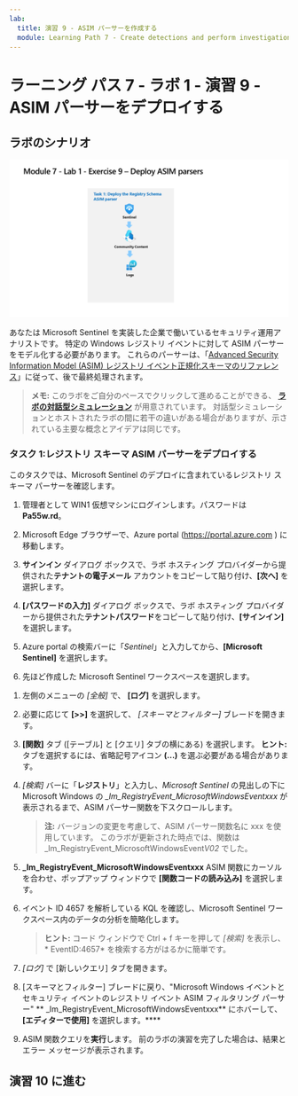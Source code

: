 ```yaml
---
lab:
  title: 演習 9 - ASIM パーサーを作成する
  module: Learning Path 7 - Create detections and perform investigations using Microsoft Sentinel
---
```


# ラーニング パス 7 - ラボ 1 - 演習 9 - ASIM パーサーをデプロイする

## ラボのシナリオ

![ラボの概要。](../Media/SC-200-Lab_Diagrams_Mod7_L1_Ex9.png)

あなたは Microsoft Sentinel を実装した企業で働いているセキュリティ運用アナリストです。 特定の Windows レジストリ イベントに対して ASIM パーサーをモデル化する必要があります。 これらのパーサーは、「[Advanced Security Information Model (ASIM) レジストリ イベント正規化スキーマのリファレンス](https://docs.microsoft.com/en-us/azure/sentinel/registry-event-normalization-schema)」に従って、後で最終処理されます。

>**メモ:** このラボをご自分のペースでクリックして進めることができる、 **[ラボの対話型シミュレーション](https://mslabs.cloudguides.com/guides/SC-200%20Lab%20Simulation%20-%20Create%20Advanced%20Security%20Information%20Model%20Parsers)** が用意されています。 対話型シミュレーションとホストされたラボの間に若干の違いがある場合がありますが、示されている主要な概念とアイデアは同じです。 

### タスク 1:レジストリ スキーマ ASIM パーサーをデプロイする

このタスクでは、Microsoft Sentinel のデプロイに含まれているレジストリ スキーマ パーサーを確認します。

1. 管理者として WIN1 仮想マシンにログインします。パスワードは**Pa55w.rd**。  

1. Microsoft Edge ブラウザーで、Azure portal (https://portal.azure.com ) に移動します。

1. **サインイン** ダイアログ ボックスで、ラボ ホスティング プロバイダーから提供された**テナントの電子メール** アカウントをコピーして貼り付け、**[次へ]** を選択します。

1. **[パスワードの入力]** ダイアログ ボックスで、ラボ ホスティング プロバイダーから提供された**テナントパスワード**をコピーして貼り付け、**[サインイン]** を選択します。

1. Azure portal の検索バーに「*Sentinel*」と入力してから、**[Microsoft Sentinel]** を選択します。

1. 先ほど作成した Microsoft Sentinel ワークスペースを選択します。

<!--- 1. In the Edge browser, open a new tab (Ctrl+T) and navigate to the Microsoft Sentinel GitHub ASIM page <https://github.com/Azure/Azure-Sentinel/tree/master/ASIM>.

 1. On the right pane, select the **Onboard community content** link. This will open a new tab in the Edge Browser for Microsoft Sentinel GitHub content. **Hint:** You might need to scroll right to see the link. Alternatively, follow this link instead: [Microsoft Sentinel on GitHub](https://github.com/Azure/Azure-Sentinel).

    >**Note:** In the **ASIM** folder you can deploy templates that contain all ASIM parsers, but we will only focus on the Registry Schema.

1. Scroll down and next to **Registry Event**, select the **Deploy to Azure** button.

1. For *Resource Group*, select **RG-Defender** where your Sentinel workspace resides.

1. For *Workspace*, type your Sentinel workspace name, like *uniquenameDefender*.

1. Leave the other default values and select **Review + create**.

1. Select **Create** to deploy the template. Notice the Names of the different resources. 

1. After the deployment completes return to the *Microsoft Sentinel* tab. --->

1. 左側のメニューの *[全般]* で、 **[ログ]** を選択します。

1. 必要に応じて **[>>]** を選択して、 *[スキーマとフィルター]* ブレードを開きます。

1. **[関数]** タブ ([テーブル] と [クエリ] タブの横にある) を選択します。 **ヒント:** タブを選択するには、省略記号アイコン **(...)** を選ぶ必要がある場合があります。

1. *[検索]* バーに「**レジストリ**」と入力し、*Microsoft Sentinel* の見出しの下に Microsoft Windows の *_Im_RegistryEvent_MicrosoftWindowsEventxxx* が表示されるまで、ASIM パーサー関数を下スクロールします。

    >**注:**  バージョンの変更を考慮して、ASIM パーサー関数名に xxx を使用しています。 このラボが更新された時点では、関数は _Im_RegistryEvent_MicrosoftWindowsEvent*V02* でした。

1. **_Im_RegistryEvent_MicrosoftWindowsEventxxx** ASIM 関数にカーソルを合わせ、ポップアップ ウィンドウで **[関数コードの読み込み]** を選択します。

1. イベント ID 4657 を解析している KQL を確認し、Microsoft Sentinel ワークスペース内のデータの分析を簡略化します。

    >**ヒント:** コード ウィンドウで Ctrl + f キーを押して *[検索]* を表示し、* EventID:4657* を検索する方がはるかに簡単です。

1. *[ログ]* で [新しいクエリ] タブを開きます。

1. [スキーマとフィルター] ブレードに戻り、"Microsoft Windows イベントとセキュリティ イベントのレジストリ イベント ASIM フィルタリング パーサー" ** _Im_RegistryEvent_MicrosoftWindowsEventxxx** にホバーして、**[エディターで使用]** を選択します。****

1. ASIM 関数クエリを**実行**します。 前のラボの演習を完了した場合は、結果とエラー メッセージが表示されます。

## 演習 10 に進む